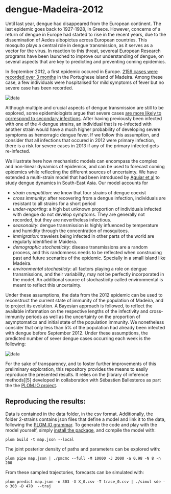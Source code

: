 dengue-Madeira-2012
===================

Until last year, dengue had disappeared from the European continent. The last epidemic goes back to 1927-1928, 
in Greece.
However, concerns of a return of dengue in Europe had started to rise in the recent years, due to the dissemination 
of Aedes albopictus across European countries. This mosquito plays a central role in dengue transmission, as it serves as a vector for the 
virus. In reaction to this threat, severeal European Research programs have been launched to improve our understanding of dengue, on several aspects
that are key to predicting and preventing coming epidemics. 


In September 2012, a first epidemic occured in Europe. [2159 cases were recorded over 3 months][1] in the Portughese 
island of Madeira. Among these case, a few individuals were hospitalised for mild symptoms of fever but no severe case
has been recorded. 

![data](https://raw.github.com/JDureau/dengue-Madeira-2012/master/images/data.png?login=JDureau&token=c5b1e3d648591265b128978f10a0bcee)


Although multiple and crucial aspects of dengue transmission are still to be explored, some epidemiologists argue that
severe cases [are more likely to correspond to secondary infections][3]. After having previously been infected with one of
the 4 dengue strains, an individual that is re-infected with another strain would have a much higher probability of developing 
severe symptoms as hemorragic dengue fever. If we follow this assumption, and consider that all infections that occured
in 2012 were primary infection, there is a risk for severe cases in 2013 if any of the primary infected gets re-infected.


We illustrate here how mechanistic models can encompass the complex and non-linear dynamics of epidemics, 
and can be used to forecast coming epidemics while reflecting the different sources of uncertainty. We have extended a
multi-strain model that had been introduced by [Aguiar et al][2] to study dengue dynamics in South-East Asia. Our model 
accounts for 

* *strain competition*: we know that four strains of dengue coexist
* *cross immunity*: after recovering from a dengue infection, individuals are resistant to all strains for a short period
* *under-reporting*: a high but unknown proportion of individuals infected with dengue do not develop symptoms. They are 
generally not recorded, but they are nevertheless infectious.
* *seasonality*: dengue transmission is highly infuenced by temperature and humidity through the concentration of 
mosquitoes.
* *immigration*: travelers being infected in other parts of the world are regularly identified in Maidera.
* *demographic stochasticity*: disease transmissions are a random process, and this randomness needs to be reflected when 
construcing past and future scenarios of the epidemic. Specially in a small island like Madeira.
* *environmental stochasticty*: all factors playing a role on dengue transmissions, and their variability, may not be
perfectly incorporated in the model. An additional source of stochasticity called environmental is meant to reflect 
this uncertainty.

Under these assumptions, the data from the 2012 epidemic can be used to reconstruct the current state of immunity of 
the population of Madeira, and to project its evolution. A Bayesian approach is followed, to reflect the 
available information on the respective lengths of the infectivity and cross-immunity periods as well as the uncertainty 
on the proportion of asymptomatics and initial state of the population immunity. We nonetheless consider that only less
than 5% of the population had already been infected with dengue before September 2012. Under these assumptions, 
the predicted number of sever dengue cases occurring each week is the following:

![data](https://raw.github.com/JDureau/dengue-Madeira-2012/master/images/forecast.png?login=JDureau&token=e66b78f7f11574ef08f2b064073d0c67)


For the sake of transparency, and to foster further improvements of this preliminary exploration, this repository provides
the means to easily reproduce the presented results. It relies on the [library of inference methods][5]
developed in collaboration with Sébastien Ballesteros as part the the [PLOM.IO project][6].

Reproducing the results:
------------------------

Data is contained in the data folder, in the csv format. Additionally, the folder 2-strains contains json files that 
define a model and link it to the data, following the [PLOM.IO grammar][6]. To generate the code and play with the model
yourself, simply [install the package][7], and compile the model with:

    plom build -t map.json --local

The joint posterior density of paths and parameters can be explored with:

    plom pipe map.json | ./pmcmc --full -M 10000 -J 2000 -a 0.98 -N 8 -n 200
    
From these sampled trajectories, forecasts can be simulated with:

    plom predict map.json -n 303 -X X_0.csv -T trace_0.csv | ./simul sde -o 303 -D 470  --traj 
    


[1]: http://www.ecdc.europa.eu/en/press/news/Lists/News/ECDC_DispForm.aspx?List=32e43ee8-e230-4424-a783-85742124029a&ID=845        "Dengue epidemic in Madeira"
[2]: http://www.epiwork.eu/wp-content/uploads/2010/03/role.pdf "Aguiar et al."
[3]: http://www.ncbi.nlm.nih.gov/pubmed/20639791 "Dengue hemorrhagic fever and shock syndromes."
[6]: http://plom.io/cli/grammar "PLOM.IO grammar"
[7]: http://plom.io/cli "workflow"
